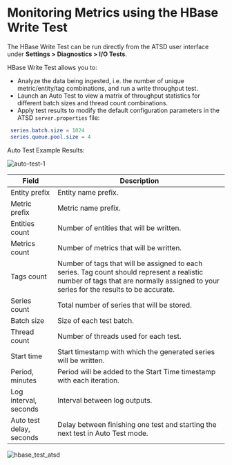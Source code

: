 # Monitoring Metrics using the HBase Write Test

The HBase Write Test can be run directly from the ATSD user interface under **Settings > Diagnostics > I/O Tests**.

HBase Write Test allows you to:

-   Analyze the data being ingested, i.e. the number of unique
    metric/entity/tag combinations, and run a write throughput test.
-   Launch an Auto Test to view a matrix of throughput statistics for
    different batch sizes and thread count combinations.
-   Apply test results to modify the default configuration parameters in
    the ATSD `server.properties` file:

```elm
 series.batch.size = 1024                                                 
 series.queue.pool.size = 4                                               
```

Auto Test Example Results:

![](images/auto-test-1.png "auto-test-1")

| Field | Description |
| --- | --- |
| Entity prefix | Entity name prefix. |
| Metric prefix | Metric name prefix. |
| Entities count | Number of entities that will be written. |
| Metrics count | Number of metrics that will be written. |
| Tags count | Number of tags that will be assigned to each series. Tag count should represent a realistic number of tags that are normally assigned to your series for the results to be accurate. |
| Series count | Total number of series that will be stored. |
| Batch size | Size of each test batch. |
| Thread count | Number of threads used for each test. |
| Start time | Start timestamp with which the generated series will be written. |
| Period, minutes | Period will be added to the Start Time timestamp with each iteration. |
| Log interval, seconds | Interval between log outputs. |
| Auto test delay, seconds | Delay between finishing one test and starting the next test in Auto Test mode. |

![](images/hbase_test_atsd.png "hbase_test_atsd")

